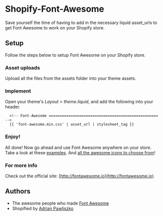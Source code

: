 # Shopify-Font-Awesome

Save yourself the time of having to add in the necessary liquid asset_urls to get Font Awesome to work on your Shopify store.

## Setup

Follow the steps below to setup Font Awesome on your Shopify store.

### Asset uploads

Upload all the files from the assets folder into your theme assets.

### Implement

Open your theme's _Layout > theme.liquid_, and add the following into your header.

```liquid
  <!-- Font-Awesome ================================================== -->
  {{ 'font-awesome.min.css' | asset_url | stylesheet_tag }}
```

### Enjoy!

All done! Now go ahead and use Font Awesome anywhere on your store. Take a look at these [examples](http://fortawesome.github.io/Font-Awesome/examples/). And [all the awesome icons to choose from](http://fortawesome.github.io/Font-Awesome/icons/)!

### For more info

Check out the official site: [http://fontawesome.io](http://fontawesome.io)

## Authors

- The awesome people who made [Font Awesome](https://github.com/FortAwesome/Font-Awesome)
- Shopified by [Adrian Pawliszko](http://nairda.ca)
